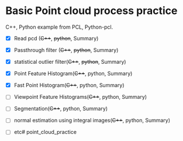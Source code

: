 # Basic Point cloud process practice

C++, Python example from PCL, Python-pcl.

- [x] Read pcd (~~C++~~, ~~python~~, Summary)
- [x] Passthrough filter (~~C++~~, ~~python~~, Summary)
- [x] statistical outlier filter(~~C++~~, ~~python~~, Summary)
- [x] Point Feature Histogram(~~C++~~, python, Summary)
- [x] Fast Point Histogram(~~C++~~, python, Summary)
- [ ] Viewpoint Feature Histograms(~~C++~~, python, Summary)
- [ ] Segmentation(~~C++~~, python, Summary)
- [ ] normal estimation using integral images(~~C++~~, python, Summary)
- [ ] etc# point_cloud_practice


